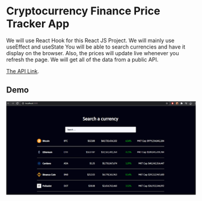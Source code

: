 # Cryptocurrency Finance Price Tracker App
We will use React Hook for this React JS Project. We will mainly use useEffect and useState
You will be able to search currencies and have it display on the browser. Also, the prices will update live whenever you refresh the page. We will get all of the data from a public API.  

[The API Link](https://www.coingecko.com/en/api).

## Demo
![Cryptocurrency Finance Price Tracker App](public/img/demo.gif)